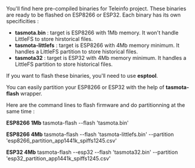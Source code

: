 You'll find here pre-compiled binaries for Teleinfo project.
These binaries are ready to be flashed on ESP8266 or ESP32.
Each binary has its own specificities :
  * **tasmota.bin** : target is ESP8266 with 1Mb memory. It won't handle LittleFS to store hirstorical files.
  * **tasmota-littlefs** : target is ESP8266 with 4Mb memory minimum. It handles a LittleFS partition to store historical files.
  * **tasmota32** : target is ESP32 with 4Mb memory minimum. It handles a LittleFS partition to store historical files.

If you want to flash these binaries, you'll need to use **esptool**.

You can easily partition your ESP8266 or ESP32 with the help of **tasmota-flash** wrapper.

Here are the command lines to flash firmware and do partitionning at the same time :

**ESP8266 1Mb**
    tasmota-flash --flash 'tasmota.bin'
    
**ESP8266 4Mb**
    tasmota-flash --flash 'tasmota-littlefs.bin'  --partition 'esp8266_partition_app1441k_spiffs1245.csv'
    
**ESP32 4Mb**
    tasmota-flash --esp32 --flash 'tasmota32.bin' --partition 'esp32_partition_app1441k_spiffs1245.csv'
